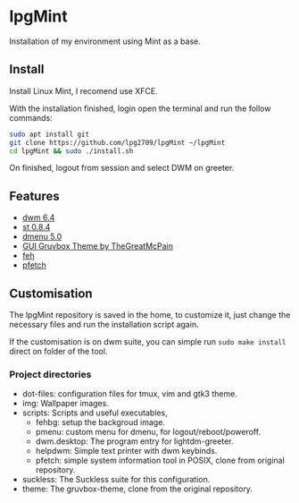 # lpgMint

Installation of my environment using Mint as a base.

## Install

Install Linux Mint, I recomend use XFCE.

With the installation finished, login open the terminal and run the follow
commands:

```sh
sudo apt install git
git clone https://github.com/lpg2709/lpgMint ~/lpgMint
cd lpgMint && sudo ./install.sh
```

On finished, logout from session and select DWM on greeter.

## Features

- [dwm 6.4](https://dwm.suckless.org/)
- [st 0.8.4](https://st.suckless.org/)
- [dmenu 5.0](https://tools.suckless.org/dmenu/)
- [GUI Gruvbox Theme by TheGreatMcPain](https://github.com/TheGreatMcPain/gruvbox-material-gtk)
- [feh](https://feh.finalrewind.org/)
- [pfetch](https://github.com/dylanaraps/pfetch)

## Customisation

The lpgMint repository is saved in the home, to customize it, just change the
necessary files and run the installation script again.

If the customisation is on dwm suite, you can simple run ```sudo make install```
direct on folder of the tool.

### Project directories

- dot-files: configuration files for tmux, vim and gtk3 theme.
- img: Wallpaper images.
- scripts: Scripts and useful executables,
  - fehbg: setup the backgroud image.
  - pmenu: custom menu for dmenu, for logout/reboot/poweroff.
  - dwm.desktop: The program entry for lightdm-greeter.
  - helpdwm: Simple text printer with dwm keybinds.
  - pfetch: simple system information tool in POSIX, clone from original repository.
- suckless: The Suckless suite for this configuration.
- theme: The gruvbox-theme, clone from the original repository.
